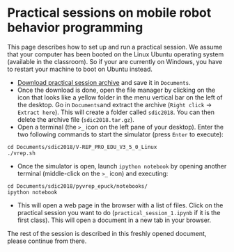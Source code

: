 # Practical sessions on mobile robot behavior programming

This page describes how to set up and run a practical session. We assume that your computer has been booted on the Linux Ubuntu operating system (available in the classroom). So if your are currently on Windows, you have to restart your machine to boot on Ubuntu instead.

- [Download practical session archive](https://www.dropbox.com/s/qjpak7dy1bunjgo/sdic2018.tar.gz?dl=0) and save it in `Documents`.
- Once the download is done, open the file manager by clicking on the icon that looks like a yellow folder in the menu vertical bar on the left of the desktop. Go in `Documents`and extract the archive (`Right click` -> `Extract here`). This will create a folder called `sdic2018`. You can then delete the archive file (`sdic2018.tar.gz`).
- Open a terminal (the `>_` icon on the left pane of your desktop). Enter the two following commands to start the simulator (press `Enter` to execute):
```
cd Documents/sdic2018/V-REP_PRO_EDU_V3_5_0_Linux
./vrep.sh
```
- Once the simulator is open, launch `ipython notebook` by opening another terminal (middle-click on the `>_` icon) and executing:
```
cd Documents/sdic2018/pyvrep_epuck/notebooks/
ipython notebook
```
- This will open a web page in the browser with a list of files. Click on the practical session you want to do (`practical_session_1.ipynb` if it is the first class). This will open a document in a new tab in your browser.

The rest of the session is described in this freshly opened document, please continue from there. 
